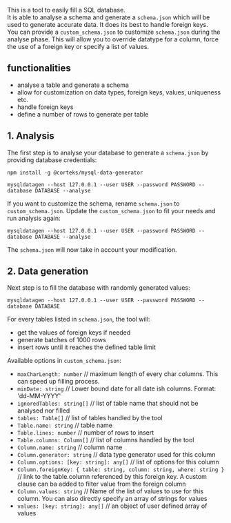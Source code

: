This is a tool to easily fill a SQL database.  
It is able to analyse a schema and generate a `schema.json` which will be used to generate accurate data. It does its best to handle foreign keys.  
You can provide a `custom_schema.json` to customize `schema.json` during the analyse phase. This will allow you to override datatype for a column, force the use of a foreign key
or specify a list of values.  

## functionalities
* analyse a table and generate a schema
* allow for customization on data types, foreign keys, values, uniqueness etc.
* handle foreign keys
* define a number of rows to generate per table

## 1. Analysis
The first step is to analyse your database to generate a `schema.json` by providing database credentials:
````
npm install -g @corteks/mysql-data-generator

mysqldatagen --host 127.0.0.1 --user USER --password PASSWORD --database DATABASE --analyse
````

If you want to customize the schema, rename `schema.json` to `custom_schema.json`.
Update the `custom_schema.json` to fit your needs and run analysis again:
````
mysqldatagen --host 127.0.0.1 --user USER --password PASSWORD --database DATABASE --analyse
````

The `schema.json` will now take in account your modification.

## 2. Data generation
Next step is to fill the database with randomly generated values:
````
mysqldatagen --host 127.0.0.1 --user USER --password PASSWORD --database DATABASE
````

For every tables listed in `schema.json`, the tool will:
* get the values of foreign keys if needed
* generate batches of 1000 rows
* insert rows until it reaches the defined table limit

Available options in `custom_schema.json`:
* `maxCharLength: number` // maximum length of every char columns. This can speed up 
filling process.
* `minDate: string` // Lower bound date for all date ish columns. Format: 'dd-MM-YYYY'
* `ignoredTables: string[]` // list of table name that should not be analysed nor filled
* `tables: Table[]` // list of tables handled by the tool
* `Table.name: string` // table name
* `Table.lines: number` // number of rows to insert
* `Table.columns: Column[]` // list of columns handled by the tool
* `Column.name: string` // column name
* `Column.generator: string` // data type generator used for this column
* `Column.options: [key: string]: any[]` // list of options for this column
* `Column.foreignKey: { table: string, column: string, where: string }` // link to the table.column referenced by this foreign key. A custom clause can ba added to filter value from the foreign column
* `Column.values: string` // Name of the list of values to use for this column. You can also directly specify an array of strings for values
* `values: [key: string]: any[]` // an object of user defined array of values